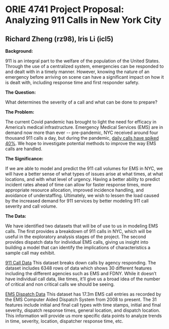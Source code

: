 # ORIE 4741 Project Proposal: Analyzing 911 Calls in New York City

## Richard Zheng (rz98), Iris Li (icl5)

**Background:** 

911 is an integral part to the welfare of the population of the United States. Through the use of a centralized system, emergencies can be responded to and dealt with in a timely manner. However, knowing the nature of an emergency before arriving on scene can have a significant impact on how it is dealt with, including response time and first responder safety.

**The Question:** 

What determines the severity of a call and what can be done to prepare?

**The Problem:**

The current Covid pandemic has brought to light the need for efficacy in America’s medical infrastructure. Emergency Medical Services (EMS) are in demand now more than ever -- pre-pandemic, NYC received around four thousand 911 calls a day, but during the pandemic, [daily calls have spiked 40%](https://www.bloomberg.com/news/articles/2020-03-25/-most-since-9-11-nyc-responders-deluged-with-emergency-calls). We hope to investigate potential methods to improve the way EMS calls are handled.

**The Significance:**

If we are able to model and predict the 911 call volumes for EMS in NYC, we will have a better sense of what types of issues arise at what times, at what locations, and with what level of urgency.  Having a better ability to predict incident rates ahead of time can allow for faster response times, more appropriate resource allocation, improved incidence handling, and avoidance of understaffing.  Ultimately, we wish to lessen the load caused by the increased demand for 911 services by better modeling 911 call severity and call volume.

**The Data:**

We have identified two datasets that will be of use to us in modeling EMS calls. The first provides a breakdown of 911 calls in NYC, which will be useful in the exploratory analysis stages of the project. The second provides dispatch data for individual EMS calls, giving us insight into building a model that can identify the implications of characteristics a sample call may exhibit.

[911 Call Data](https://data.cityofnewyork.us/Public-Safety/911-End-to-End-Data/t7p9-n9dy)
This dataset breaks down calls by agency responding. The dataset includes 6348 rows of data which shows 30 different features including the different agencies such as EMS and FDNY. While it doesn’t have individual call data, like times, it’ll give us a broad idea of the number of critical and non critical calls we should be seeing. 

[EMS Dispatch Data](https://data.cityofnewyork.us/Public-Safety/EMS-Incident-Dispatch-Data/76xm-jjuj)
This dataset has 17.3m EMS call entries as recorded by the EMS Computer Aided Dispatch System from 2008 to present. The 31 features include initial and final call types with time stamps, initial and final severity, dispatch response times, general location, and dispatch location. This information will provide us more specific data points to analyze trends in time, severity, location, dispatcher response time, etc.
